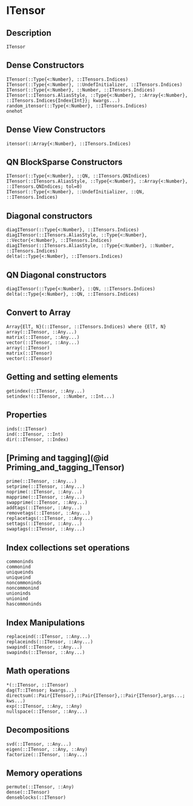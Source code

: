 # ITensor

## Description

```@docs
ITensor
```

## Dense Constructors

```@docs
ITensor(::Type{<:Number}, ::ITensors.Indices)
ITensor(::Type{<:Number}, ::UndefInitializer, ::ITensors.Indices)
ITensor(::Type{<:Number}, ::Number, ::ITensors.Indices)
ITensor(::ITensors.AliasStyle, ::Type{<:Number}, ::Array{<:Number}, ::ITensors.Indices{Index{Int}}; kwargs...)
random_itensor(::Type{<:Number}, ::ITensors.Indices)
onehot
```

## Dense View Constructors

```@docs
itensor(::Array{<:Number}, ::ITensors.Indices)
```

## QN BlockSparse Constructors

```@docs
ITensor(::Type{<:Number}, ::QN, ::ITensors.QNIndices)
ITensor(::ITensors.AliasStyle, ::Type{<:Number}, ::Array{<:Number}, ::ITensors.QNIndices; tol=0)
ITensor(::Type{<:Number}, ::UndefInitializer, ::QN, ::ITensors.Indices)
```

## Diagonal constructors

```@docs
diagITensor(::Type{<:Number}, ::ITensors.Indices)
diagITensor(::ITensors.AliasStyle, ::Type{<:Number}, ::Vector{<:Number}, ::ITensors.Indices)
diagITensor(::ITensors.AliasStyle, ::Type{<:Number}, ::Number, ::ITensors.Indices)
delta(::Type{<:Number}, ::ITensors.Indices)
```

## QN Diagonal constructors

```@docs
diagITensor(::Type{<:Number}, ::QN, ::ITensors.Indices)
delta(::Type{<:Number}, ::QN, ::ITensors.Indices)
```

## Convert to Array

```@docs
Array{ElT, N}(::ITensor, ::ITensors.Indices) where {ElT, N}
array(::ITensor, ::Any...)
matrix(::ITensor, ::Any...)
vector(::ITensor, ::Any...)
array(::ITensor)
matrix(::ITensor)
vector(::ITensor)
```

## Getting and setting elements

```@docs
getindex(::ITensor, ::Any...)
setindex!(::ITensor, ::Number, ::Int...)
```

## Properties

```@docs
inds(::ITensor)
ind(::ITensor, ::Int)
dir(::ITensor, ::Index)
```

## [Priming and tagging](@id Priming_and_tagging_ITensor)

```@docs
prime(::ITensor, ::Any...)
setprime(::ITensor, ::Any...)
noprime(::ITensor, ::Any...)
mapprime(::ITensor, ::Any...)
swapprime(::ITensor, ::Any...)
addtags(::ITensor, ::Any...)
removetags(::ITensor, ::Any...)
replacetags(::ITensor, ::Any...)
settags(::ITensor, ::Any...)
swaptags(::ITensor, ::Any...)
```

## Index collections set operations

```@docs
commoninds
commonind
uniqueinds
uniqueind
noncommoninds
noncommonind
unioninds
unionind
hascommoninds
```

## Index Manipulations

```@docs
replaceind(::ITensor, ::Any...)
replaceinds(::ITensor, ::Any...)
swapind(::ITensor, ::Any...)
swapinds(::ITensor, ::Any...)
```

## Math operations

```@docs
*(::ITensor, ::ITensor)
dag(T::ITensor; kwargs...)
directsum(::Pair{ITensor},::Pair{ITensor},::Pair{ITensor},args...; kws...)
exp(::ITensor, ::Any, ::Any)
nullspace(::ITensor, ::Any...)
```

## Decompositions
```@docs
svd(::ITensor, ::Any...)
eigen(::ITensor, ::Any, ::Any)
factorize(::ITensor, ::Any...)
```

## Memory operations

```@docs
permute(::ITensor, ::Any)
dense(::ITensor)
denseblocks(::ITensor)
```

